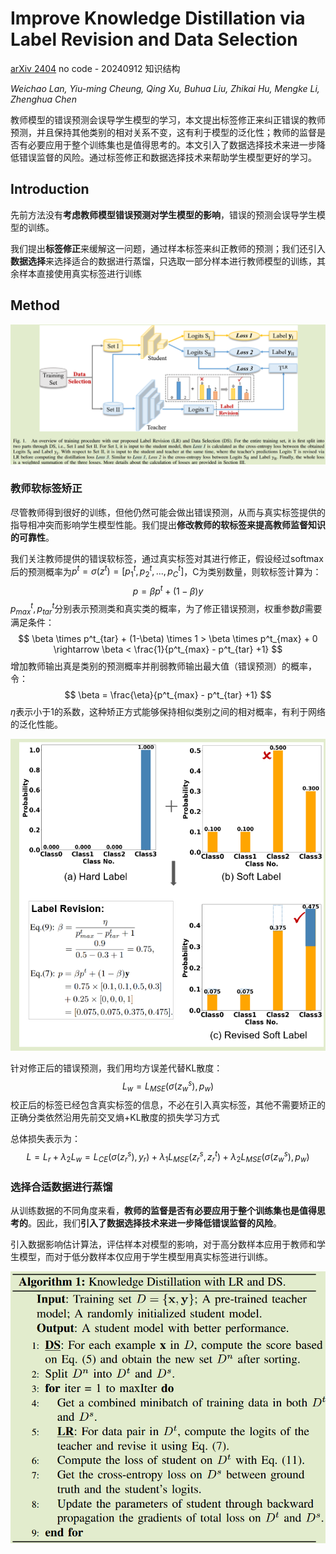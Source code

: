 # Improve Knowledge Distillation via Label Revision  and Data Selection

[arXiv 2404](https://arxiv.org/abs/2404.03693)	no code	-	20240912	知识结构

*Weichao Lan, Yiu-ming Cheung, Qing Xu, Buhua Liu, Zhikai Hu, Mengke Li, Zhenghua Chen*

教师模型的错误预测会误导学生模型的学习，本文提出标签修正来纠正错误的教师预测，并且保持其他类别的相对关系不变，这有利于模型的泛化性；教师的监督是否有必要应用于整个训练集也是值得思考的。本文引入了数据选择技术来进一步降低错误监督的风险。通过标签修正和数据选择技术来帮助学生模型更好的学习。

## Introduction 

先前方法没有**考虑教师模型错误预测对学生模型的影响**，错误的预测会误导学生模型的训练。

我们提出**标签修正**来缓解这一问题，通过样本标签来纠正教师的预测；我们还引入**数据选择**来选择适合的数据进行蒸馏，只选取一部分样本进行教师模型的训练，其余样本直接使用真实标签进行训练

## Method

![image-20240912161851083](imgs/image-20240912161851083.png)

### 教师软标签矫正

尽管教师得到很好的训练，但他仍然可能会做出错误预测，从而与真实标签提供的指导相冲突而影响学生模型性能。我们提出**修改教师的软标签来提高教师监督知识的可靠性**。

我们关注教师提供的错误软标签，通过真实标签对其进行修正，假设经过softmax后的预测概率为$p^t = \sigma(z^t) = [p_1^t, p_2^t, ..., p^t_C]$，C为类别数量，则软标签计算为：
$$
p = \beta p^t + (1-\beta)y \tag{7}
$$
$p^t_{max}, p^t_{tar}$分别表示预测类和真实类的概率，为了修正错误预测，权重参数$\beta$需要满足条件：
$$
\beta \times p^t_{tar} + (1-\beta) \times 1 > \beta \times p^t_{max} + 0 \rightarrow \beta < \frac{1}{p^t_{max} - p^t_{tar} +1}
$$
增加教师输出真是类别的预测概率并削弱教师输出最大值（错误预测）的概率，令：
$$
\beta = \frac{\eta}{p^t_{max} - p^t_{tar} +1}
$$
$\eta$表示小于1的系数，这种矫正方式能够保持相似类别之间的相对概率，有利于网络的泛化性能。

![image-20240912174120145](imgs/image-20240912174120145.png)

针对修正后的错误预测，我们用均方误差代替KL散度：
$$
L_w = L_{MSE}(\sigma(z_w^s), p_w)
$$
校正后的标签已经包含真实标签的信息，不必在引入真实标签，其他不需要矫正的正确分类依然沿用先前交叉熵+KL散度的损失学习方式

总体损失表示为：
$$
L = L_r + \lambda_2L_w = L_{CE}(\sigma(z^s_r), y_r) + \lambda_1 L_{MSE}(z^s_r, z^t_r) + \lambda_2L_{MSE}(\sigma(z_w^s), p_w) \tag{11}
$$

### 选择合适数据进行蒸馏

从训练数据的不同角度来看，**教师的监督是否有必要应用于整个训练集也是值得思考的**。因此，我们**引入了数据选择技术来进一步降低错误监督的风险**。

引入数据影响估计算法，评估样本对模型的影响，对于高分数样本应用于教师和学生模型，而对于低分数样本仅应用于学生模型用真实标签进行训练。

![image-20240912174647038](imgs/image-20240912174647038.png)